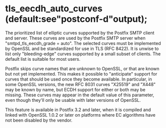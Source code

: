 # tls_eecdh_auto_curves (default:see"postconf-d"output); 

 The prioritized list of elliptic curves supported by the Postfix
SMTP client and server.  These curves are used by the Postfix SMTP
server when "smtpd_tls_eecdh_grade = auto".  The selected curves
must be implemented by OpenSSL and be standardized for use in TLS
(RFC 8422).  It is unwise to list only
"bleeding-edge" curves supported by a small subset of clients.  The
default list is suitable for most users. 

 Postfix skips curve names that are unknown to OpenSSL, or that
are known but not yet implemented.  This makes it possible to
"anticipate" support for curves that should be used once they become
available.  In particular, in some OpenSSL versions, the new RFC
8031 curves "X25519" and "X448" may be known by name, but ECDH
support for either or both may be missing.  These curves may appear
in the default value of this parameter, even though they'll only
be usable with later versions of OpenSSL.  

 This feature is available in Postfix 3.2 and later, when it is
compiled and linked with OpenSSL 1.0.2 or later on platforms where
EC algorithms have not been disabled by the vendor. 


